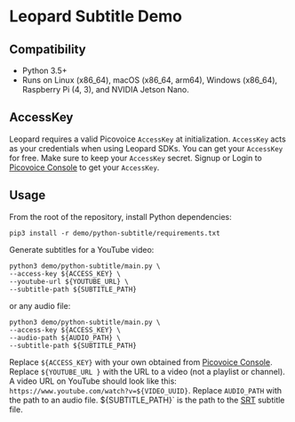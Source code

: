 # Leopard Subtitle Demo

## Compatibility
- Python 3.5+
- Runs on Linux (x86_64), macOS (x86_64, arm64), Windows (x86_64), Raspberry Pi (4, 3), and NVIDIA Jetson Nano.

## AccessKey

Leopard requires a valid Picovoice `AccessKey` at initialization. `AccessKey` acts as your credentials when using
Leopard SDKs. You can get your `AccessKey` for free. Make sure to keep your `AccessKey` secret.  Signup or Login to
[Picovoice Console](https://console.picovoice.ai/) to get your `AccessKey`.

## Usage

From the root of the repository, install Python dependencies:

```console
pip3 install -r demo/python-subtitle/requirements.txt
```

Generate subtitles for a YouTube video:

```console
python3 demo/python-subtitle/main.py \
--access-key ${ACCESS_KEY} \
--youtube-url ${YOUTUBE_URL} \
--subtitle-path ${SUBTITLE_PATH}
```

or any audio file:

```console
python3 demo/python-subtitle/main.py \
--access-key ${ACCESS_KEY} \
--audio-path ${AUDIO_PATH} \
--subtitle-path ${SUBTITLE_PATH}
```

Replace `${ACCESS_KEY}` with your own obtained from [Picovoice Console](https://console.picovoice.ai/). Replace
`${YOUTUBE_URL }` with the URL to a video (not a playlist or channel). A video URL on YouTube should look like this:
`https://www.youtube.com/watch?v=${VIDEO_UUID}`. Replace `AUDIO_PATH` with the path to an audio file. ${SUBTITLE_PATH}`
is the path to the [SRT](https://en.wikipedia.org/wiki/SubRip) subtitle file.
